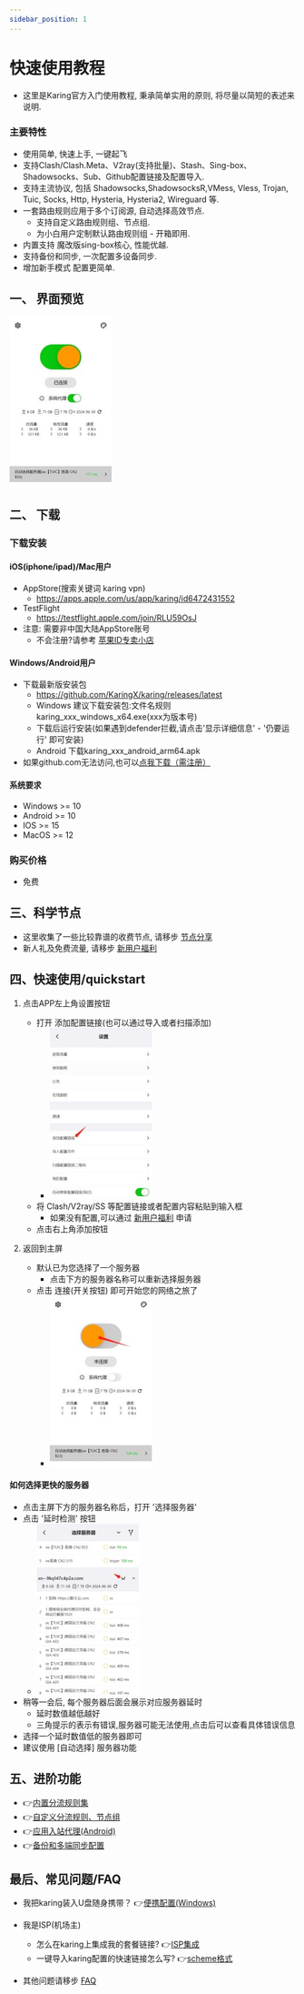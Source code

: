 ```yaml
---
sidebar_position: 1
---
```


# 快速使用教程
- 这里是Karing官方入门使用教程, 秉承简单实用的原则, 将尽量以简短的表述来说明.

### 主要特性
- 使用简单, 快速上手, 一键起飞
- 支持Clash/Clash.Meta、V2ray(支持批量)、Stash、Sing-box、Shadowsocks、Sub、Github配置链接及配置导入.
- 支持主流协议, 包括 Shadowsocks,ShadowsocksR,VMess, Vless, Trojan, Tuic, Socks, Http, Hysteria, Hysteria2, Wireguard 等.
- 一套路由规则应用于多个订阅源, 自动选择高效节点.
  - 支持自定义路由规则组、节点组.
  - 为小白用户定制默认路由规则组 - 开箱即用.
- 内置支持 魔改版sing-box核心, 性能优越.
- 支持备份和同步, 一次配置多设备同步.
- 增加新手模式 配置更简单.


## 一、 界面预览
![软件界面](./img/qs-01.jpg)


## 二、 下载
### 下载安装
#### iOS(iphone/ipad)/Mac用户
- AppStore(搜索关键词 karing vpn)
    - https://apps.apple.com/us/app/karing/id6472431552
- TestFlight
    - https://testflight.apple.com/join/RLU59OsJ
- 注意: 需要非中国大陆AppStore账号
    - 不会注册?请参考 [苹果ID专卖小店](https://outpost.karing.app/isp?r_c=xda)

#### Windows/Android用户
- 下载最新版安装包
    - https://github.com/KaringX/karing/releases/latest
    - Windows 建议下载安装包:文件名规则 karing_xxx_windows_x64.exe(xxx为版本号)
    - 下载后运行安装(如果遇到defender拦截,请点击'显示详细信息' - '仍要运行' 即可安装)
	- Android 下载karing_xxx_android_arm64.apk
- 如果github.com无法访问,也可以[点我下载（需注册）](https://跟斗云.com/user/clients/karing_windows_x64.exe)

#### 系统要求
-  Windows >= 10
-  Android >= 10
-  IOS >= 15
-  MacOS >= 12

### 购买价格
- 免费

## 三、科学节点
- 这里收集了一些比较靠谱的收费节点, 请移步 [节点分享](https://outpost.karing.app/isp?r_c=cn)
- 新人礼及免费流量, 请移步 [新用户福利](/newuser)

## 四、快速使用/quickstart
1. 点击APP左上角设置按钮
    - 打开 添加配置链接(也可以通过导入或者扫描添加)
      - ![设置](./img/qs-02.jpg)
    - 将 Clash/V2ray/SS 等配置链接或者配置内容粘贴到输入框
        - 如果没有配置,可以通过 [新用户福利](/newuser) 申请
    - 点击右上角添加按钮


2. 返回到主屏
    - 默认已为您选择了一个服务器
        - 点击下方的服务器名称可以重新选择服务器
    - 点击 连接(开关按钮) 即可开始您的网络之旅了
        - ![设置](./img/qs-03.jpg)

#### 如何选择更快的服务器
- 点击主屏下方的服务器名称后，打开 '选择服务器'
- 点击 '延时检测' 按钮
  - ![设置](./img/qs-04.jpg)
- 稍等一会后, 每个服务器后面会展示对应服务器延时
    - 延时数值越低越好
    - 三角提示的表示有错误,服务器可能无法使用,点击后可以查看具体错误信息
- 选择一个延时数值低的服务器即可
- 建议使用 [自动选择] 服务器功能




## 五、进阶功能
- 👉[内置分流规则集](../tutorial/diversion.md)
- 👉[自定义分流规则、节点组](../tutorial/custom-diversion.md)
- 👉[应用入站代理(Android)](../tutorial/perapp-proxy.md)
- 👉[备份和多端同步配置](../tutorial/backup-sync.md)

## 最后、常见问题/FAQ
- 我把karing装入U盘随身携带？ 👉[便携配置(Windows)](../tutorial/portable.md)
- 我是ISP(机场主)
  - 怎么在karing上集成我的套餐链接? 👉[ISP集成](../cooperation/menu.md)
  - 一键导入karing配置的快速链接怎么写? 👉[scheme格式](../cooperation/scheme.md)

- 其他问题请移步 [FAQ](/faq/)





